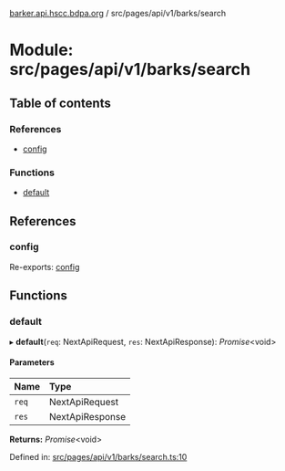 [barker.api.hscc.bdpa.org][1] / src/pages/api/v1/barks/search

# Module: src/pages/api/v1/barks/search

## Table of contents

### References

- [config][2]

### Functions

- [default][3]

## References

### config

Re-exports: [config][4]

## Functions

### default

▸ **default**(`req`: NextApiRequest, `res`: NextApiResponse): _Promise_\<void>

#### Parameters

| Name  | Type            |
| :---- | :-------------- |
| `req` | NextApiRequest  |
| `res` | NextApiResponse |

**Returns:** _Promise_\<void>

Defined in: [src/pages/api/v1/barks/search.ts:10][5]

[1]: ../README.md
[2]: src_pages_api_v1_barks_search.md#config
[3]: src_pages_api_v1_barks_search.md#default
[4]: src_backend_middleware.md#config
[5]:
  https://github.com/nhscc/barker.api.hscc.bdpa.org/blob/37281dd/src/pages/api/v1/barks/search.ts#L10
